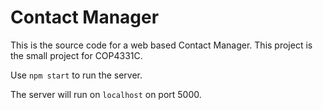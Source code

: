 # Contact Manager
This is the source code for a web based Contact Manager. This project is the small project for COP4331C.

Use `npm start` to run the server.

The server will run on `localhost` on port 5000.
